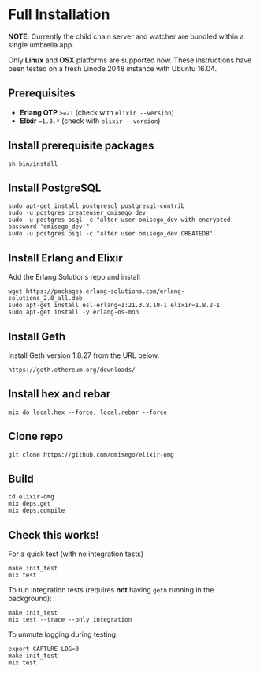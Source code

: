 # Full Installation

**NOTE**: Currently the child chain server and watcher are bundled within a single umbrella app.

Only **Linux** and **OSX** platforms are supported now. These instructions have been tested on a fresh Linode 2048 instance with Ubuntu 16.04.

## Prerequisites
* **Erlang OTP** `>=21` (check with `elixir --version`)
* **Elixir** `=1.8.*` (check with `elixir --version`)

## Install prerequisite packages

```
sh bin/install
```

## Install PostgreSQL

```
sudo apt-get install postgresql postgresql-contrib
sudo -u postgres createuser omisego_dev
sudo -u postgres psql -c "alter user omisego_dev with encrypted password 'omisego_dev'"
sudo -u postgres psql -c "alter user omisego_dev CREATEDB"
```

## Install Erlang and Elixir

Add the Erlang Solutions repo and install
```
wget https://packages.erlang-solutions.com/erlang-solutions_2.0_all.deb
sudo apt-get install esl-erlang=1:21.3.8.10-1 elixir=1.8.2-1
sudo apt-get install -y erlang-os-mon
```

## Install Geth
Install Geth version 1.8.27 from the URL below. 
```
https://geth.ethereum.org/downloads/
```

## Install hex and rebar
```
mix do local.hex --force, local.rebar --force
```

## Clone repo
```
git clone https://github.com/omisego/elixir-omg
```

## Build
```
cd elixir-omg
mix deps.get
mix deps.compile
```

## Check this works!
For a quick test (with no integration tests)
```
make init_test
mix test
```

To run integration tests (requires **not** having `geth` running in the background):
```
make init_test
mix test --trace --only integration
```

To unmute logging during testing:
```
export CAPTURE_LOG=0
make init_test
mix test
```
